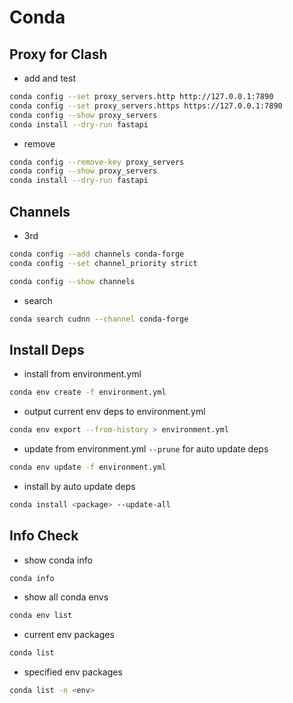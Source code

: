 # Conda

## Proxy for Clash

- add and test

```bash
conda config --set proxy_servers.http http://127.0.0.1:7890
conda config --set proxy_servers.https https://127.0.0.1:7890
conda config --show proxy_servers
conda install --dry-run fastapi
```

- remove

```bash
conda config --remove-key proxy_servers
conda config --show proxy_servers
conda install --dry-run fastapi
```

## Channels

- 3rd

```bash
conda config --add channels conda-forge
conda config --set channel_priority strict
```

```bash
conda config --show channels
```

- search

```bash
conda search cudnn --channel conda-forge
```

## Install Deps

- install from environment.yml

```bash
conda env create -f environment.yml
```

- output current env deps to environment.yml

```bash
conda env export --from-history > environment.yml
```

- update from environment.yml `--prune` for auto update deps

```bash
conda env update -f environment.yml
```

- install by auto update deps

```bash
conda install <package> --update-all
```

## Info Check

- show conda info

```bash
conda info
```

- show all conda envs

```bash
conda env list
```

- current env packages

```bash
conda list
```

- specified env packages

```bash
conda list -n <env>
```
